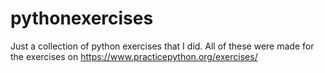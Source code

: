 # pythonexercises
Just a collection of python exercises that I did.
All of these were made for the exercises on https://www.practicepython.org/exercises/
